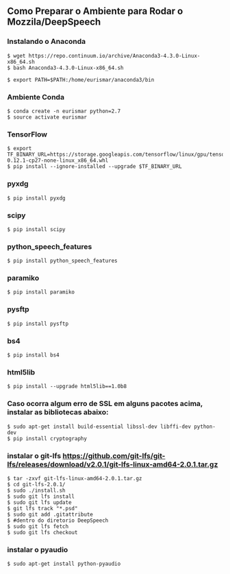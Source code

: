 Como Preparar o Ambiente para Rodar o Mozzila/DeepSpeech
---------

### Instalando o Anaconda

    $ wget https://repo.continuum.io/archive/Anaconda3-4.3.0-Linux-x86_64.sh
    $ bash Anaconda3-4.3.0-Linux-x86_64.sh        

<span>

    $ export PATH=$PATH:/home/eurismar/anaconda3/bin	

### Ambiente Conda

    $ conda create -n eurismar python=2.7
    $ source activate eurismar

### TensorFlow
    $ export TF_BINARY_URL=https://storage.googleapis.com/tensorflow/linux/gpu/tensorflow_gpu-0.12.1-cp27-none-linux_x86_64.whl
    $ pip install --ignore-installed --upgrade $TF_BINARY_URL

### pyxdg
    $ pip install pyxdg
### scipy
    $ pip install scipy
### python_speech_features
    $ pip install python_speech_features

### paramiko
    $ pip install paramiko
### pysftp
    $ pip install pysftp
### bs4
    $ pip install bs4
### html5lib
    $ pip install --upgrade html5lib==1.0b8
### Caso ocorra algum erro de SSL em alguns pacotes acima, instalar as bibliotecas abaixo:
    $ sudo apt-get install build-essential libssl-dev libffi-dev python-dev
    $ pip install cryptography
### instalar o git-lfs https://github.com/git-lfs/git-lfs/releases/download/v2.0.1/git-lfs-linux-amd64-2.0.1.tar.gz
    $ tar -zxvf git-lfs-linux-amd64-2.0.1.tar.gz 
    $ cd git-lfs-2.0.1/
    $ sudo ./install.sh 
    $ sudo git lfs install
    $ sudo git lfs update    
    $ git lfs track "*.psd"
    $ sudo git add .gitattribute
    $ #dentro do diretorio DeepSpeech
    $ sudo git lfs fetch
    $ sudo git lfs checkout
    
### instalar o pyaudio
    $ sudo apt-get install python-pyaudio 
    
```
